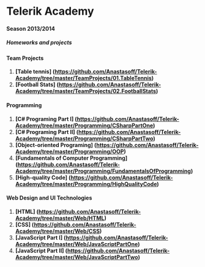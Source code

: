 Telerik Academy
===============
#### Season 2013/2014

##### Homeworks and projects

#### Team Projects
  1. <b>[Table tennis] (https://github.com/Anastasoff/Telerik-Academy/tree/master/TeamProjects/01.TableTennis)</b>
  2. <b>[Football Stats] (https://github.com/Anastasoff/Telerik-Academy/tree/master/TeamProjects/02.FootballStats)</b>

#### Programming
 1.  <b>[C# Programing Part I] (https://github.com/Anastasoff/Telerik-Academy/tree/master/Programming/CSharpPartOne)</b>
 2.  <b>[C# Programing Part II] (https://github.com/Anastasoff/Telerik-Academy/tree/master/Programming/CSharpPartTwo)</b>
 3.  <b>[Object-oriented Programing] (https://github.com/Anastasoff/Telerik-Academy/tree/master/Programming/OOP)</b>
 4.  <b>[Fundamentals of Computer Programming] (https://github.com/Anastasoff/Telerik-Academy/tree/master/Programming/FundamentalsOfProgramming)</b>
 5.  <b>[High-quality Code] (https://github.com/Anastasoff/Telerik-Academy/tree/master/Programming/HighQualityCode)</b>

#### Web Design and UI Technologies
 1. <b>[HTML] (https://github.com/Anastasoff/Telerik-Academy/tree/master/Web/HTML)</b>
 2. <b>[CSS] (https://github.com/Anastasoff/Telerik-Academy/tree/master/Web/CSS)</b>
 3. <b>[JavaScript Part I] (https://github.com/Anastasoff/Telerik-Academy/tree/master/Web/JavaScriptPartOne)</b>
 4. <b>[JavaScript Part II] (https://github.com/Anastasoff/Telerik-Academy/tree/master/Web/JavaScriptPartTwo)</b>
